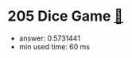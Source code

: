 205 Dice Game [:link:](http://projecteuler.net/problem=205)  
========================

- answer: 0.5731441 
- min used time: 60 ms

